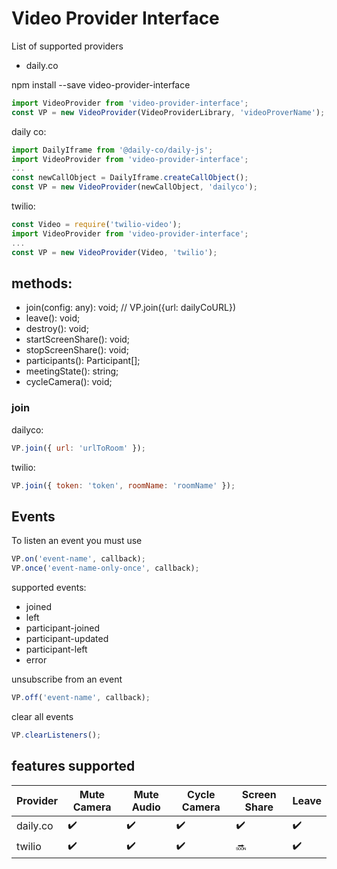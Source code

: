# Video Provider Interface

List of supported providers

- daily.co

npm install --save video-provider-interface

```jsx
import VideoProvider from 'video-provider-interface';
const VP = new VideoProvider(VideoProviderLibrary, 'videoProverName');
```

daily co:

```jsx
import DailyIframe from '@daily-co/daily-js';
import VideoProvider from 'video-provider-interface';
...
const newCallObject = DailyIframe.createCallObject();
const VP = new VideoProvider(newCallObject, 'dailyco');
```

twilio:

```jsx
const Video = require('twilio-video');
import VideoProvider from 'video-provider-interface';
...
const VP = new VideoProvider(Video, 'twilio');
```

## methods:

- join(config: any): void; // VP.join({url: dailyCoURL})
- leave(): void;
- destroy(): void;
- startScreenShare(): void;
- stopScreenShare(): void;
- participants(): Participant[];
- meetingState(): string;
- cycleCamera(): void;

### join

dailyco:

```jsx
VP.join({ url: 'urlToRoom' });
```

twilio:

```jsx
VP.join({ token: 'token', roomName: 'roomName' });
```

## Events

To listen an event you must use

```jsx
VP.on('event-name', callback);
VP.once('event-name-only-once', callback);
```

supported events:

- joined
- left
- participant-joined
- participant-updated
- participant-left
- error

unsubscribe from an event

```jsx
VP.off('event-name', callback);
```

clear all events

```jsx
VP.clearListeners();
```

## features supported

| Provider | Mute Camera        | Mute Audio         | Cycle Camera       | Screen Share       | Leave              |
| -------- | ------------------ | ------------------ | ------------------ | ------------------ | ------------------ |
| daily.co | :heavy_check_mark: | :heavy_check_mark: | :heavy_check_mark: | :heavy_check_mark: | :heavy_check_mark: |
| twilio   | :heavy_check_mark: | :heavy_check_mark: | :heavy_check_mark: | :soon:             | :heavy_check_mark: |